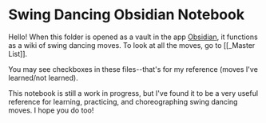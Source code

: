 # Swing Dancing Obsidian Notebook

Hello! When this folder is opened as a vault in the app [Obsidian](https://obsidian.md/), it functions as a wiki of swing dancing moves. To look at all the moves, go to [[_Master List]].

You may see checkboxes in these files--that's for my reference (moves I've learned/not learned). 

This notebook is still a work in progress, but I've found it to be a very useful reference for learning, practicing, and choreographing swing dancing moves. I hope you do too!

